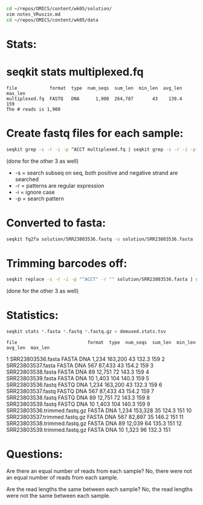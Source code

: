 ```bash
cd ~/repos/OMICS/content/wk05/solution/
vim notes_VRuszin.md
cd ~/repos/OMICS/content/wk05/data
```

# Stats:
# seqkit stats multiplexed.fq
    file            format  type  num_seqs  sum_len  min_len  avg_len  max_len
    multiplexed.fq  FASTQ   DNA      1,900  264,787       43    139.4      159   
    The # reads is 1,900

# Create fastq files for each sample:
```bash
seqkit grep -s -r -i -p ^ACCT multiplexed.fq | seqkit grep -s -r -i -p CCAG$ -o solution/SRR23803536.fastq
```
(done for the other 3 as well)
- -s = search subseq on seq, both positive and negative strand are searched
- -r = patterns are regular expression
- -i = ignore case
- -p = search pattern

# Converted to fasta:
```bash
seqkit fq2fa solution/SRR23803536.fastq -o solution/SRR23803536.fasta
```

# Trimming barcodes off:
```bash
seqkit replace -s -r -i -p "^ACCT" -r "" solution/SRR23803536.fasta | seqkit replace -s -r -i -p "CCAG$" -r "" > solution/SRR23803536.trimmed.fastq.gz
```
(done for the other 3 as well)

# Statistics:
```bash
seqkit stats *.fasta *.fastq *.fastq.gz > demuxed.stats.tsv
```
	file                          format  type  num_seqs  sum_len  min_len  avg_len  max_len
1	SRR23803536.fasta             FASTA   DNA      1,234  163,200       43    132.3      159
2	SRR23803537.fasta             FASTA   DNA        567   87,433       43    154.2      159
3	SRR23803538.fasta             FASTA   DNA         89   12,751       72    143.3      159
4	SRR23803539.fasta             FASTA   DNA         10    1,403      104    140.3      159
5	SRR23803536.fastq             FASTQ   DNA      1,234  163,200       43    132.3      159
6	SRR23803537.fastq             FASTQ   DNA        567   87,433       43    154.2      159
7	SRR23803538.fastq             FASTQ   DNA         89   12,751       72    143.3      159
8	SRR23803539.fastq             FASTQ   DNA         10    1,403      104    140.3      159
9	SRR23803536.trimmed.fastq.gz  FASTA   DNA      1,234  153,328       35    124.3      151
10	SRR23803537.trimmed.fastq.gz  FASTA   DNA        567   82,897       35    146.2      151
11	SRR23803538.trimmed.fastq.gz  FASTA   DNA         89   12,039       64    135.3      151
12	SRR23803539.trimmed.fastq.gz  FASTA   DNA         10    1,323       96    132.3      151

# Questions:
Are there an equal number of reads from each sample?
No, there were not an equal number of reads from each sample.

Are the read lengths the same between each sample?
No, the read lengths were not the same between each sample.
